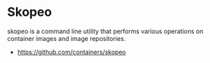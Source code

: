 # Skopeo

skopeo is a command line utility that performs various operations on container images and image repositories.

* <https://github.com/containers/skopeo>